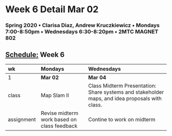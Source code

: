 # Week 6 Detail Mar 02

### Spring 2020 • Clarisa Diaz, Andrew Kruczkiewicz • Mondays 7:00-8:50pm • Wednesdays 6:30-8:20pm • 2MTC MAGNET 802

## [Schedule:](./) Week 6

| wk | Mondays | Wednesdays |
| :--- | :--- | :--- |
| 1 | **Mar 02** | **Mar 04** |
| class | Map Slam II | Class Midterm Presentation: Share systems and stakeholder maps, and idea proposals with class. |
| assignment | Revise midterm work based on class feedback | Contine to work on midterm |


